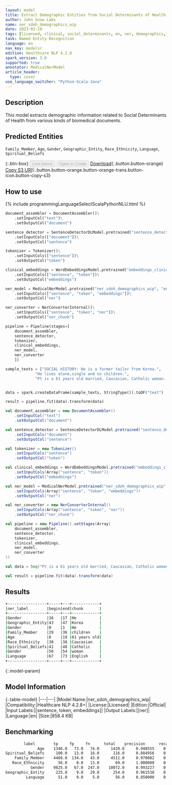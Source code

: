 ```yaml
---
layout: model
title: Extract Demographic Entities from Social Determinants of Health Texts
author: John Snow Labs
name: ner_sdoh_demographics_wip
date: 2023-02-10
tags: [licensed, clinical, social_determinants, en, ner, demographics, sdoh, public_health]
task: Named Entity Recognition
language: en
nav_key: modelsr
edition: Healthcare NLP 4.2.8
spark_version: 3.0
supported: true
annotator: MedicalNerModel
article_header:
  type: cover
use_language_switcher: "Python-Scala-Java"
---
```


## Description

This model extracts demographic information related to Social Determinants of Health from various kinds of biomedical documents.

## Predicted Entities

`Family_Member`, `Age`, `Gender`, `Geographic_Entity`, `Race_Ethnicity`, `Language`, `Spiritual_Beliefs`

{:.btn-box}
<button class="button button-orange" disabled>Live Demo</button>
<button class="button button-orange" disabled>Open in Colab</button>
[Download](https://s3.amazonaws.com/auxdata.johnsnowlabs.com/clinical/models/ner_sdoh_demographics_wip_en_4.2.8_3.0_1675998706136.zip){:.button.button-orange}
[Copy S3 URI](s3://auxdata.johnsnowlabs.com/clinical/models/ner_sdoh_demographics_wip_en_4.2.8_3.0_1675998706136.zip){:.button.button-orange.button-orange-trans.button-icon.button-copy-s3}

## How to use



<div class="tabs-box" markdown="1">
{% include programmingLanguageSelectScalaPythonNLU.html %}

```python
document_assembler = DocumentAssembler()\
    .setInputCol("text")\
    .setOutputCol("document")

sentence_detector = SentenceDetectorDLModel.pretrained("sentence_detector_dl", "en")\
    .setInputCols(["document"])\
    .setOutputCol("sentence")

tokenizer = Tokenizer()\
    .setInputCols(["sentence"])\
    .setOutputCol("token")

clinical_embeddings = WordEmbeddingsModel.pretrained("embeddings_clinical", "en", "clinical/models")\
    .setInputCols(["sentence", "token"])\
    .setOutputCol("embeddings")

ner_model = MedicalNerModel.pretrained("ner_sdoh_demographics_wip", "en", "clinical/models")\
    .setInputCols(["sentence", "token", "embeddings"])\
    .setOutputCol("ner")

ner_converter = NerConverterInternal()\
    .setInputCols(["sentence", "token", "ner"])\
    .setOutputCol("ner_chunk")

pipeline = Pipeline(stages=[
    document_assembler, 
    sentence_detector,
    tokenizer,
    clinical_embeddings,
    ner_model,
    ner_converter   
    ])

sample_texts = ["SOCIAL HISTORY: He is a former tailor from Korea.",
             "He lives alone,single and no children.",
             "Pt is a 61 years old married, Caucasian, Catholic woman. Pt speaks English reasonably well."]


data = spark.createDataFrame(sample_texts, StringType()).toDF("text")

result = pipeline.fit(data).transform(data)
```
```scala
val document_assembler = new DocumentAssembler()
    .setInputCol("text")
    .setOutputCol("document")

val sentence_detector = SentenceDetectorDLModel.pretrained("sentence_detector_dl", "en")
    .setInputCols("document")
    .setOutputCol("sentence")

val tokenizer = new Tokenizer()
    .setInputCols("sentence")
    .setOutputCol("token")

val clinical_embeddings = WordEmbeddingsModel.pretrained("embeddings_clinical", "en", "clinical/models")
    .setInputCols(Array("sentence", "token"))
    .setOutputCol("embeddings")

val ner_model = MedicalNerModel.pretrained("ner_sdoh_demographics_wip", "en", "clinical/models")
    .setInputCols(Array("sentence", "token", "embeddings"))
    .setOutputCol("ner")

val ner_converter = new NerConverterInternal()
    .setInputCols(Array("sentence", "token", "ner"))
    .setOutputCol("ner_chunk")

val pipeline = new Pipeline().setStages(Array(
    document_assembler, 
    sentence_detector,
    tokenizer,
    clinical_embeddings,
    ner_model,
    ner_converter   
))

val data = Seq("Pt is a 61 years old married, Caucasian, Catholic woman. Pt speaks English reasonably well.").toDS.toDF("text")

val result = pipeline.fit(data).transform(data)
```
</div>

## Results

```bash
+-----------------+-----+---+------------+
|ner_label        |begin|end|chunk       |
+-----------------+-----+---+------------+
|Gender           |16   |17 |He          |
|Geographic_Entity|43   |47 |Korea       |
|Gender           |0    |1  |He          |
|Family_Member    |29   |36 |children    |
|Age              |8    |19 |61 years old|
|Race_Ethnicity   |30   |38 |Caucasian   |
|Spiritual_Beliefs|41   |48 |Catholic    |
|Gender           |50   |54 |woman       |
|Language         |67   |73 |English     |
+-----------------+-----+---+------------+
```

{:.model-param}
## Model Information

{:.table-model}
|---|---|
|Model Name:|ner_sdoh_demographics_wip|
|Compatibility:|Healthcare NLP 4.2.8+|
|License:|Licensed|
|Edition:|Official|
|Input Labels:|[sentence, token, embeddings]|
|Output Labels:|[ner]|
|Language:|en|
|Size:|858.4 KB|

## Benchmarking

```bash
	    label	     tp	    fp	   fn	   total	precision	   recall	       f1
              Age	 1346.0	  73.0	 74.0	  1420.0	 0.948555	 0.947887	 0.948221
Spiritual_Beliefs	  100.0	  13.0	 16.0	   116.0	 0.884956	 0.862069	 0.873362
    Family_Member	 4468.0	 134.0	 43.0	  4511.0	 0.970882	 0.990468	 0.980577
   Race_Ethnicity	   56.0	   0.0	 13.0	    69.0	 1.000000	 0.811594	 0.896000
           Gender	 9825.0	  67.0	247.0	 10072.0	 0.993227	 0.975477	 0.984272
Geographic_Entity	  225.0	   9.0	 29.0	   254.0	 0.961538	 0.885827	 0.922131
         Language	   51.0	   9.0	  5.0	    56.0	 0.850000	 0.910714	 0.879310
```
